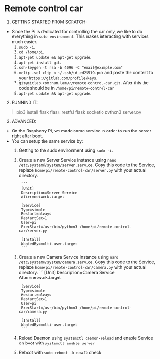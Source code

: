 # Remote control car

1. GETTING STARTED FROM SCRATCH:
- Since the Pi is dedicated for controlling the car only, we like to do everything in `sudo environment`. This makes interacting with services much easier.
    1. `sudo -i`.
    2. `cd /home/pi`.
    3. `apt-get update && apt-get upgrade`.
    4. `apt-get install git`.
    5. `ssh-keygen -t rsa -b 4096 -C "email@example.com"`
    6. `xclip -sel clip < ~/.ssh/id_ed25519.pub` and paste the content to your `https://gitlab.com/profile/keys`.
    7. `git@gitlab.com:hun.lam97/remote-control-car.git`. After this the code should be in `/home/pi/remote-control-car`
    8. `apt-get update && apt-get upgrade`.

2. RUNNING IT:


    
>  pip3 install flask flask_restful flask_socketio
>  python3 server.py


3. ADVANCED:
- On the Raspberry Pi, we made some service in order to run the server right after boot.
- You can setup the same service by:
    1. Getting to the sudo environment using `sudo -i`.
    2. Create a new Server Service instance using `nano /etc/systemd/system/server.service`. Copy this code to the Service, replace `home/pi/remote-control-car/server.py` with your actual directory.
            
            ```
            [Unit]
            Description=Server Service
            After=network.target
                         
            [Service]
            Type=simple
            Restart=always
            RestartSec=1
            User=pi
            ExecStart=/usr/bin/python3 /home/pi/remote-control-car/server.py
            
            [Install]
            WantedBy=multi-user.target
            ```
            
    3. Create a new Camera Service instance using `nano /etc/systemd/system/camera.service`. Copy this code to the Service, replace `home/pi/remote-control-car/camera.py` with your actual directory.
            ```
            [Unit]
            Description=Camera Service
            After=network.target
             
            [Service]
            Type=simple
            Restart=always
            RestartSec=1
            User=pi
            ExecStart=/usr/bin/python3 /home/pi/remote-control-car/camera.py
         
            [Install]
            WantedBy=multi-user.target
            ```

    4. Reload Daemon using `systemctl daemon-reload` and enable Service on boot with `systemctl enable server`
    5. Reboot with `sudo reboot -h now` to check.


